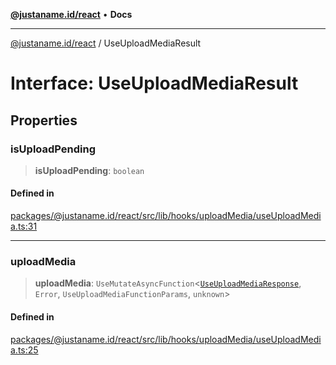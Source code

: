 [**@justaname.id/react**](../README.md) • **Docs**

***

[@justaname.id/react](../globals.md) / UseUploadMediaResult

# Interface: UseUploadMediaResult

## Properties

### isUploadPending

> **isUploadPending**: `boolean`

#### Defined in

[packages/@justaname.id/react/src/lib/hooks/uploadMedia/useUploadMedia.ts:31](https://github.com/JustaName-id/JustaName-sdk/blob/dc845c10af242e3ca87d95ef392516ac0bfa8b95/packages/@justaname.id/react/src/lib/hooks/uploadMedia/useUploadMedia.ts#L31)

***

### uploadMedia

> **uploadMedia**: `UseMutateAsyncFunction`\<[`UseUploadMediaResponse`](UseUploadMediaResponse.md), `Error`, `UseUploadMediaFunctionParams`, `unknown`\>

#### Defined in

[packages/@justaname.id/react/src/lib/hooks/uploadMedia/useUploadMedia.ts:25](https://github.com/JustaName-id/JustaName-sdk/blob/dc845c10af242e3ca87d95ef392516ac0bfa8b95/packages/@justaname.id/react/src/lib/hooks/uploadMedia/useUploadMedia.ts#L25)
